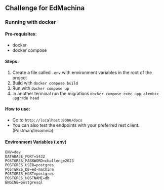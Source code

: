 ## Challenge for EdMachina

### Running with docker

#### Pre-requisites:
- docker
- docker compose

#### Steps:
1. Create a file called `.env` with environment variables in the root of the project
2. Build with `docker compose build`
3. Run with `docker compose up`
4. In another terminal run the migrations `docker compose exec app alembic upgrade head`

#### How to use: 
- Go to `http://localhost:8000/docs`
- You can also test the endpoints with your preferred rest client. (Postman/Insomnia)

#### Environment Variables (.env)
```
ENV=dev
DATABASE_PORT=5432
POSTGRES_PASSWORD=challenge2023
POSTGRES_USER=postgres
POSTGRES_DB=ed-machina
POSTGRES_HOST=postgres
POSTGRES_HOSTNAME=db
ENGINE=postgresql
```